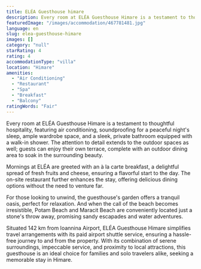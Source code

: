 ```yaml
---
title: ELÉA Guesthouse himare
description: Every room at ELÉA Guesthouse Himare is a testament to thoughtful hospitality, featuring air conditioning, soundproofing for a peaceful night's sleep, ample war
featuredImage: "/images/accommodation/467781481.jpg"
language: en
slug: elea-guesthouse-himare
images: []
category: "null"
starRating: 4
rating: 4
accommodationType: "villa"
location: "Himare"
amenities:
  - "Air Conditioning"
  - "Restaurant"
  - "Spa"
  - "Breakfast"
  - "Balcony"
ratingWords: "Fair"
---
```


Every room at ELÉA Guesthouse Himare is a testament to thoughtful hospitality, featuring air conditioning, soundproofing for a peaceful night's sleep, ample wardrobe space, and a sleek, private bathroom equipped with a walk-in shower. The attention to detail extends to the outdoor spaces as well; guests can enjoy their own terrace, complete with an outdoor dining area to soak in the surrounding beauty.

Mornings at ELÉA are greeted with an à la carte breakfast, a delightful spread of fresh fruits and cheese, ensuring a flavorful start to the day. The on-site restaurant further enhances the stay, offering delicious dining options without the need to venture far.

For those looking to unwind, the guesthouse's garden offers a tranquil oasis, perfect for relaxation. And when the call of the beach becomes irresistible, Potam Beach and Maracit Beach are conveniently located just a stone's throw away, promising sandy escapades and water adventures.

Situated 142 km from Ioannina Airport, ELÉA Guesthouse Himare simplifies travel arrangements with its paid airport shuttle service, ensuring a hassle-free journey to and from the property. With its combination of serene surroundings, impeccable service, and proximity to local attractions, this guesthouse is an ideal choice for families and solo travelers alike, seeking a memorable stay in Himare.

